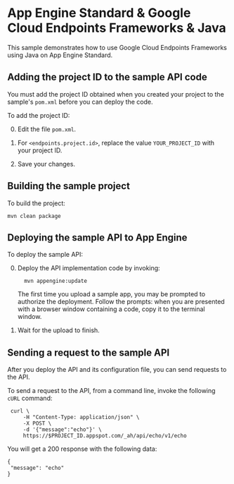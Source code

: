 # App Engine Standard & Google Cloud Endpoints Frameworks & Java

This sample demonstrates how to use Google Cloud Endpoints Frameworks using
Java on App Engine Standard.

## Adding the project ID to the sample API code

You must add the project ID obtained when you created your project to the
sample's `pom.xml` before you can deploy the code.

To add the project ID:

0. Edit the file `pom.xml`.

0. For `<endpoints.project.id>`, replace the value `YOUR_PROJECT_ID` with
your project ID.

0. Save your changes.

## Building the sample project

To build the project:

    mvn clean package

## Deploying the sample API to App Engine

To deploy the sample API:

0. Deploy the API implementation code by invoking:

         mvn appengine:update

    The first time you upload a sample app, you may be prompted to authorize the
    deployment. Follow the prompts: when you are presented with a browser window
    containing a code, copy it to the terminal window.

0. Wait for the upload to finish.

## Sending a request to the sample API

After you deploy the API and its configuration file, you can send requests
to the API.

To send a request to the API, from a command line, invoke the following `cURL`
command:

     curl \
         -H "Content-Type: application/json" \
         -X POST \
         -d '{"message":"echo"}' \
         https://$PROJECT_ID.appspot.com/_ah/api/echo/v1/echo

You will get a 200 response with the following data:

    {
     "message": "echo"
    }
